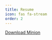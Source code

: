 ```yaml
---
title: Resume
icon: fas fa-stream
order: 2
---
```


[Download Minion](https://ankushpratap95.github.io/resume_ankush.pdf "Click Here To Download")
